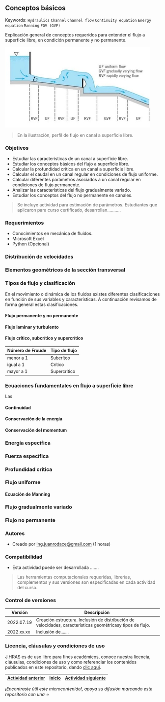 ## Conceptos básicos
Keywords: `Hydraulics` `Channel` `Channel flow` `Continuity equation` `Energy equation` `Manning` `FGV (GVF)`

Explicación general de conceptos requeridos para entender el flujo a superficie libre, en condición permanente y no permanente. 

![OpenChannelFlow.jpg](https://github.com/juanrodace/J.HRAS/blob/main/Section01/FundamentalConcepts/Graph/OpenChannelFlow.jpg)

> En la ilustración, perfil de flujo en canal a superficie libre.

### Objetivos

* Estudiar las características de un canal a superficie libre.
* Estudiar los conceptos básicos del flujo a superficie libre.
* Calcular la profundidad crítica en un canal a superficie libre.
* Calcular el caudal en un canal regular en condiciones de flujo uniforme.
* Calcular diferentes parámetros asociados a un canal regular en condiciones de flujo permanente.
* Analizar las características del flujo gradualmente variado.
* Estudiar los conceptos del flujo no permanente en canales.

> Se incluye actividad para estimación de parámetros. 
> Estudiantes que aplicaron para curso certificado, desarrollan...........

### Requerimientos

* Conocimientos en mecánica de fluidos.
* Microsoft Excel
* Python (Opcional)

### Distribución de velocidades

### Elementos geométricos de la sección transversal



### Tipos de flujo y clasificación

En el movimiento o dinámica de los fluidos existes diferentes clasificaciones en función de sus variables y características. A continuación revisamos de forma general estas clasificaciones.

#### Flujo permanente y no permanente

#### Flujo laminar y turbulento

#### Flujo crítico, subcrítico y supercrítico

| Número de Froude  | Tipo de flujo        |
|-------------------|----------------------|
| menor a 1         | Subcrítco            |
| igual a 1         | Crítico              |
| mayor a 1         | Supercritico         |

### Ecuaciones fundamentales en flujo a superficie libre

Las  

#### Continuidad

#### Conservación de la energía

#### Conservación del momentum

### Energía específica

### Fuerza específica

### Profundidad crítica

### Flujo uniforme

#### Ecuación de Manning

### Flujo gradualmente variado

### Flujo no permanente


### Autores

* Creado por ing.juanrodace@gmail.com (1 horas)


### Compatibilidad

* Esta actividad puede ser desarrollada .......

> Las herramientas computacionales requeridas, librerías, complementos y sus versiones son especificadas en cada actividad del curso.


### Control de versiones


| Versión      | Descripción                                                                                                 |
|--------------|-------------------------------------------------------------------------------------------------------------|
| 2022.07.19   | Creación estructura. Inclusión de distribución de velocidades, características geométricasy tipos de flujo. |
| 2022.xx.xx   | Inclusión de.......                                                                      |


### Licencia, cláusulas y condiciones de uso

J.HRAS es de uso libre para fines académicos, conoce nuestra licencia, cláusulas, condiciones de uso y como referenciar los contenidos publicados en este repositorio, dando [clic aquí](https://github.com/juanrodace/J.HRAS/wiki/License).


| [Actividad anterior]() | [Inicio](https://github.com/juanrodace/J.HRAS/wiki) | [Actividad siguiente]()  |
|------------------------|----------------------------------------------------|----------------------------------------------------------------------------------------|

_¡Encontraste útil este microcontenido!, apoya su difusión marcando este repositorio con una ⭐_

[^1]:
[^2]: 
[^3]: 
[^4]: https://www.udocz.com/apuntes/45448/hidraulica-de-tuberias-y-canales-arturo-rocha

